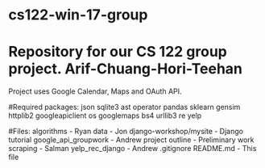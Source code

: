 # cs122-win-17-group
# Repository for our CS 122 group project. Arif-Chuang-Hori-Teehan

Project uses Google Calendar, Maps and OAuth API. 

#Required packages:
json
sqlite3
ast
operator
pandas
sklearn
gensim
httplib2
googleapiclient
os
googlemaps
bs4
urllib3
re
yelp
	
#Files:	
algorithms - Ryan
data - Jon
django-workshop/mysite - Django tutorial
google_api_groupwork - Andrew
project outline - Preliminary work
scraping - Salman
yelp_rec_django - Andrew
.gitignore
README.md - This file
